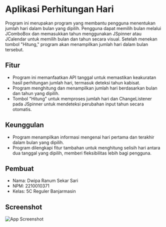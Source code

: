 
# Aplikasi Perhitungan Hari

Program ini merupakan program yang membantu pengguna menentukan jumlah hari dalam bulan yang dipilih. Pengguna dapat memilih bulan melalui JComboBox dan memasukkan tahun menggunakan JSpinner atau JCalendar untuk memilih bulan dan tahun secara visual. Setelah menekan tombol "Hitung," program akan menampilkan jumlah hari dalam bulan tersebut.

## Fitur

- Program ini memanfaatkan API tanggal untuk memastikan keakuratan hasil perhitungan jumlah hari, termasuk deteksi tahun kabisat.
- Program menghitung dan menampilkan jumlah hari berdasarkan bulan dan tahun yang dipilih.
- Tombol "Hitung" untuk memproses jumlah hari dan ChangeListener pada JSpinner untuk mendeteksi perubahan input tahun secara otomatis.

## Keunggulan

- Program menampilkan informasi mengenai hari pertama dan terakhir dalam bulan yang dipilih.
- Program dilengkapi fitur tambahan untuk menghitung selisih hari antara dua tanggal yang dipilih, memberi fleksibilitas lebih bagi pengguna.
  
## Pembuat

- Nama: Dwipa Ranum Sekar Sari
- NPM: 2210010371
- Kelas: 5C Reguler Banjarmasin

## Screenshot

![App Screenshot]()

